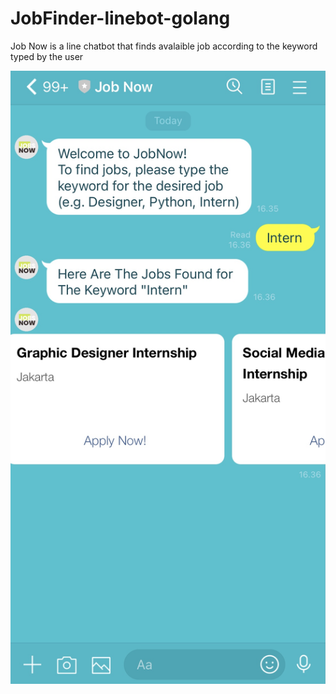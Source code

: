 # JobFinder-linebot-golang
Job Now is a line chatbot that finds avalaible job according to the keyword typed by the user

![](images/Screenshot%20sampel%20percakapan.jpg)
